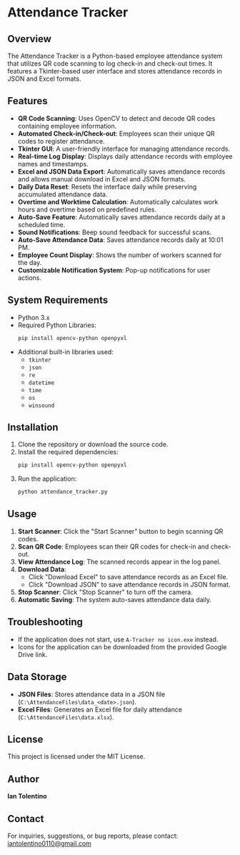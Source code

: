 # Attendance Tracker

## Overview
The Attendance Tracker is a Python-based employee attendance system that utilizes QR code scanning to log check-in and check-out times. It features a Tkinter-based user interface and stores attendance records in JSON and Excel formats.

## Features
- **QR Code Scanning**: Uses OpenCV to detect and decode QR codes containing employee information.
- **Automated Check-in/Check-out**: Employees scan their unique QR codes to register attendance.
- **Tkinter GUI**: A user-friendly interface for managing attendance records.
- **Real-time Log Display**: Displays daily attendance records with employee names and timestamps.
- **Excel and JSON Data Export**: Automatically saves attendance records and allows manual download in Excel and JSON formats.
- **Daily Data Reset**: Resets the interface daily while preserving accumulated attendance data.
- **Overtime and Worktime Calculation**: Automatically calculates work hours and overtime based on predefined rules.
- **Auto-Save Feature**: Automatically saves attendance records daily at a scheduled time.
- **Sound Notifications**: Beep sound feedback for successful scans.
- **Auto-Save Attendance Data**: Saves attendance records daily at 10:01 PM.
- **Employee Count Display**: Shows the number of workers scanned for the day.
- **Customizable Notification System**: Pop-up notifications for user actions.

## System Requirements
- Python 3.x
- Required Python Libraries:
  ```bash
  pip install opencv-python openpyxl
  ```
- Additional built-in libraries used:
  - `tkinter`
  - `json`
  - `re`
  - `datetime`
  - `time`
  - `os`
  - `winsound`

## Installation
1. Clone the repository or download the source code.
2. Install the required dependencies:
   ```bash
   pip install opencv-python openpyxl
   ```
3. Run the application:
   ```bash
   python attendance_tracker.py
   ```

## Usage
1. **Start Scanner**: Click the "Start Scanner" button to begin scanning QR codes.
2. **Scan QR Code**: Employees scan their QR codes for check-in and check-out.
3. **View Attendance Log**: The scanned records appear in the log panel.
4. **Download Data**:
   - Click "Download Excel" to save attendance records as an Excel file.
   - Click "Download JSON" to save attendance records in JSON format.
5. **Stop Scanner**: Click "Stop Scanner" to turn off the camera.
6. **Automatic Saving**: The system auto-saves attendance data daily.

## Troubleshooting
- If the application does not start, use `A-Tracker no icon.exe` instead.
- Icons for the application can be downloaded from the provided Google Drive link.

## Data Storage
- **JSON Files**: Stores attendance data in a JSON file (`C:\AttendanceFiles\data_<date>.json`).
- **Excel Files**: Generates an Excel file for daily attendance (`C:\AttendanceFiles\data.xlsx`).

## License
This project is licensed under the MIT License.

## Author
**Ian Tolentino**

## Contact
For inquiries, suggestions, or bug reports, please contact: iantolentino0110@gmail.com

